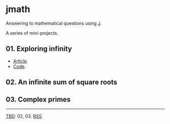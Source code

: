 # jmath
Answering to mathematical questions using [J](https://www.jsoftware.com).

A series of mini-projects.

## 01. Exploring infinity
- [Article](articles/01_Exploring_infinity.md).
- [Code](code/01_Exploring_infinity.ijs).

## 02. An infinite sum of square roots

## 03. Complex primes

---
[TBD](articles/TBD.md): 02, 03.
<a class="btn btn-rss" href="/feed.xml" target="_blank">RSS</a>


